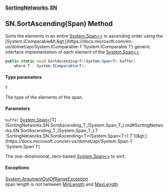 ### [SortingNetworks](SortingNetworks.md 'SortingNetworks').[SN](SortingNetworks.SN.md 'SortingNetworks.SN')

## SN.SortAscending<T>(Span<T>) Method

Sorts the elements in an entire [System.Span&lt;&gt;](https://docs.microsoft.com/en-us/dotnet/api/System.Span-1 'System.Span`1') in ascending order using the [System.IComparable&lt;&gt;](https://docs.microsoft.com/en-us/dotnet/api/System.IComparable-1 'System.IComparable`1') generic  
interface implementation of each element of the [System.Span&lt;&gt;](https://docs.microsoft.com/en-us/dotnet/api/System.Span-1 'System.Span`1').

```csharp
public static void SortAscending<T>(System.Span<T> buffer)
    where T : System.IComparable<T>;
```
#### Type parameters

<a name='SortingNetworks.SN.SortAscending_T_(System.Span_T_).T'></a>

`T`

The type of the elements of the span.
#### Parameters

<a name='SortingNetworks.SN.SortAscending_T_(System.Span_T_).buffer'></a>

`buffer` [System.Span&lt;](https://docs.microsoft.com/en-us/dotnet/api/System.Span-1 'System.Span`1')[T](SortingNetworks.SN.SortAscending_T_(System.Span_T_).md#SortingNetworks.SN.SortAscending_T_(System.Span_T_).T 'SortingNetworks.SN.SortAscending<T>(System.Span<T>).T')[&gt;](https://docs.microsoft.com/en-us/dotnet/api/System.Span-1 'System.Span`1')

The one-dimensional, zero-based [System.Span&lt;&gt;](https://docs.microsoft.com/en-us/dotnet/api/System.Span-1 'System.Span`1') to sort.

#### Exceptions

[System.ArgumentOutOfRangeException](https://docs.microsoft.com/en-us/dotnet/api/System.ArgumentOutOfRangeException 'System.ArgumentOutOfRangeException')  
span length is not between [MinLength](SortingNetworks.SN.MinLength.md 'SortingNetworks.SN.MinLength') and [MaxLength](SortingNetworks.SN.MaxLength.md 'SortingNetworks.SN.MaxLength')